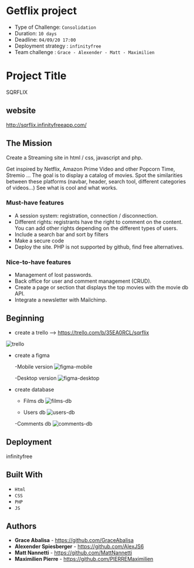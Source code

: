 # Getflix project

- Type of Challenge:  `Consolidation`
- Duration: `10 days`
- Deadline: `04/09/20 17:00`
- Deployment strategy : `infinityfree`
- Team challenge :  `Grace - Alexender - Matt - Maximilien`

# Project Title

SQRFLIX

## website

http://sqrflix.infinityfreeapp.com/

## The Mission

Create a Streaming site in html / css, javascript and php.

Get inspired by Netflix, Amazon Prime Video and other Popcorn Time, Stremio ... The goal is to display a catalog of movies. Spot the similarities between these platforms (navbar, header, search tool, different categories of videos…) See what is cool and what works.

### Must-have features

- A session system: registration, connection / disconnection.
- Different rights: registrants have the right to comment on the content. You can add other rights depending on the different types of users.
- Include a search bar and sort by filters
- Make a secure code
- Deploy the site. PHP is not supported by github, find free alternatives.

### Nice-to-have features

- Management of lost passwords.
- Back office for user and comment management (CRUD).
- Create a page or section that displays the top movies with the movie db API.
- Integrate a newsletter with Mailchimp.

## Beginning

- create a trello --> https://trello.com/b/35EA0RCL/sqrflix
 
 ![trello](https://user-images.githubusercontent.com/66436868/91663497-75089e00-eae9-11ea-9c27-b6c19968316e.png)

- create a figma 
 
    -Mobile version
    ![figma-mobile](https://user-images.githubusercontent.com/66436868/92209444-4d208e00-ee8d-11ea-967e-5c7d3b1cc130.png)

    -Desktop version
    ![figma-desktop]()

- create database
  
    - Films db
    ![films-db](https://user-images.githubusercontent.com/66436868/92208995-87d5f680-ee8c-11ea-83ba-ad66ef2554c2.png)
  
    - Users db
    ![users-db](https://user-images.githubusercontent.com/66436868/92209184-dd120800-ee8c-11ea-8f9b-1ad84d918813.png)

    -Comments db
    ![comments-db](https://user-images.githubusercontent.com/66436868/92209099-bc49b280-ee8c-11ea-9f91-44e3f3ae891f.png)

## Deployment

infinityfree

## Built With

* `Html`
* `CSS`
* `PHP`
* `JS`

## Authors

* **Grace Abalisa** - https://github.com/GraceAbalisa
* **Alexender Spiesberger** - https://github.com/AlexJS6
* **Matt Nannetti** - https://github.com/MattNannetti
* **Maximilien Pierre** - https://github.com/PIERREMaximilien
